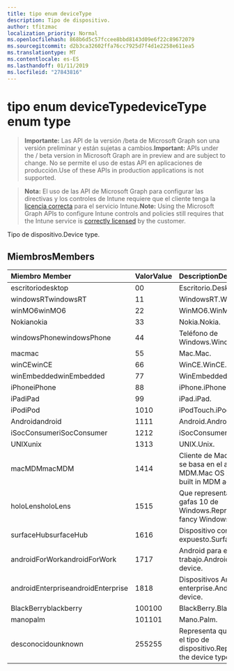 ```yaml
---
title: tipo enum deviceType
description: Tipo de dispositivo.
author: tfitzmac
localization_priority: Normal
ms.openlocfilehash: 868b6d5c57fccee8bbd8143d09e6f22c89672079
ms.sourcegitcommit: d2b3ca32602ffa76cc7925d7f4d1e2258e611ea5
ms.translationtype: MT
ms.contentlocale: es-ES
ms.lasthandoff: 01/11/2019
ms.locfileid: "27843816"
---
```

# <a name="devicetype-enum-type"></a><span data-ttu-id="80deb-103">tipo enum deviceType</span><span class="sxs-lookup"><span data-stu-id="80deb-103">deviceType enum type</span></span>

> <span data-ttu-id="80deb-104">**Importante:** Las API de la versión /beta de Microsoft Graph son una versión preliminar y están sujetas a cambios.</span><span class="sxs-lookup"><span data-stu-id="80deb-104">**Important:** APIs under the / beta version in Microsoft Graph are in preview and are subject to change.</span></span> <span data-ttu-id="80deb-105">No se permite el uso de estas API en aplicaciones de producción.</span><span class="sxs-lookup"><span data-stu-id="80deb-105">Use of these APIs in production applications is not supported.</span></span>

> <span data-ttu-id="80deb-106">**Nota:** El uso de las API de Microsoft Graph para configurar las directivas y los controles de Intune requiere que el cliente tenga la [licencia correcta](https://go.microsoft.com/fwlink/?linkid=839381) para el servicio Intune.</span><span class="sxs-lookup"><span data-stu-id="80deb-106">**Note:** Using the Microsoft Graph APIs to configure Intune controls and policies still requires that the Intune service is [correctly licensed](https://go.microsoft.com/fwlink/?linkid=839381) by the customer.</span></span>

<span data-ttu-id="80deb-107">Tipo de dispositivo.</span><span class="sxs-lookup"><span data-stu-id="80deb-107">Device type.</span></span>
## <a name="members"></a><span data-ttu-id="80deb-108">Miembros</span><span class="sxs-lookup"><span data-stu-id="80deb-108">Members</span></span>
|<span data-ttu-id="80deb-109">Miembro	</span><span class="sxs-lookup"><span data-stu-id="80deb-109">Member</span></span>|<span data-ttu-id="80deb-110">Valor</span><span class="sxs-lookup"><span data-stu-id="80deb-110">Value</span></span>|<span data-ttu-id="80deb-111">Description</span><span class="sxs-lookup"><span data-stu-id="80deb-111">Description</span></span>|
|:---|:---|:---|
|<span data-ttu-id="80deb-112">escritorio</span><span class="sxs-lookup"><span data-stu-id="80deb-112">desktop</span></span>|<span data-ttu-id="80deb-113">0</span><span class="sxs-lookup"><span data-stu-id="80deb-113">0</span></span>|<span data-ttu-id="80deb-114">Escritorio.</span><span class="sxs-lookup"><span data-stu-id="80deb-114">Desktop.</span></span>|
|<span data-ttu-id="80deb-115">windowsRT</span><span class="sxs-lookup"><span data-stu-id="80deb-115">windowsRT</span></span>|<span data-ttu-id="80deb-116">1</span><span class="sxs-lookup"><span data-stu-id="80deb-116">1</span></span>|<span data-ttu-id="80deb-117">WindowsRT.</span><span class="sxs-lookup"><span data-stu-id="80deb-117">WindowsRT.</span></span>|
|<span data-ttu-id="80deb-118">winMO6</span><span class="sxs-lookup"><span data-stu-id="80deb-118">winMO6</span></span>|<span data-ttu-id="80deb-119">2</span><span class="sxs-lookup"><span data-stu-id="80deb-119">2</span></span>|<span data-ttu-id="80deb-120">WinMO6.</span><span class="sxs-lookup"><span data-stu-id="80deb-120">WinMO6.</span></span>|
|<span data-ttu-id="80deb-121">Nokia</span><span class="sxs-lookup"><span data-stu-id="80deb-121">nokia</span></span>|<span data-ttu-id="80deb-122">3</span><span class="sxs-lookup"><span data-stu-id="80deb-122">3</span></span>|<span data-ttu-id="80deb-123">Nokia.</span><span class="sxs-lookup"><span data-stu-id="80deb-123">Nokia.</span></span>|
|<span data-ttu-id="80deb-124">windowsPhone</span><span class="sxs-lookup"><span data-stu-id="80deb-124">windowsPhone</span></span>|<span data-ttu-id="80deb-125">4</span><span class="sxs-lookup"><span data-stu-id="80deb-125">4</span></span>|<span data-ttu-id="80deb-126">Teléfono de Windows.</span><span class="sxs-lookup"><span data-stu-id="80deb-126">Windows phone.</span></span>|
|<span data-ttu-id="80deb-127">mac</span><span class="sxs-lookup"><span data-stu-id="80deb-127">mac</span></span>|<span data-ttu-id="80deb-128">5</span><span class="sxs-lookup"><span data-stu-id="80deb-128">5</span></span>|<span data-ttu-id="80deb-129">Mac.</span><span class="sxs-lookup"><span data-stu-id="80deb-129">Mac.</span></span>|
|<span data-ttu-id="80deb-130">winCE</span><span class="sxs-lookup"><span data-stu-id="80deb-130">winCE</span></span>|<span data-ttu-id="80deb-131">6</span><span class="sxs-lookup"><span data-stu-id="80deb-131">6</span></span>|<span data-ttu-id="80deb-132">WinCE.</span><span class="sxs-lookup"><span data-stu-id="80deb-132">WinCE.</span></span>|
|<span data-ttu-id="80deb-133">winEmbedded</span><span class="sxs-lookup"><span data-stu-id="80deb-133">winEmbedded</span></span>|<span data-ttu-id="80deb-134">7</span><span class="sxs-lookup"><span data-stu-id="80deb-134">7</span></span>|<span data-ttu-id="80deb-135">WinEmbedded.</span><span class="sxs-lookup"><span data-stu-id="80deb-135">WinEmbedded.</span></span>|
|<span data-ttu-id="80deb-136">iPhone</span><span class="sxs-lookup"><span data-stu-id="80deb-136">iPhone</span></span>|<span data-ttu-id="80deb-137">8</span><span class="sxs-lookup"><span data-stu-id="80deb-137">8</span></span>|<span data-ttu-id="80deb-138">iPhone.</span><span class="sxs-lookup"><span data-stu-id="80deb-138">iPhone.</span></span>|
|<span data-ttu-id="80deb-139">iPad</span><span class="sxs-lookup"><span data-stu-id="80deb-139">iPad</span></span>|<span data-ttu-id="80deb-140">9</span><span class="sxs-lookup"><span data-stu-id="80deb-140">9</span></span>|<span data-ttu-id="80deb-141">iPad.</span><span class="sxs-lookup"><span data-stu-id="80deb-141">iPad.</span></span>|
|<span data-ttu-id="80deb-142">iPod</span><span class="sxs-lookup"><span data-stu-id="80deb-142">iPod</span></span>|<span data-ttu-id="80deb-143">10</span><span class="sxs-lookup"><span data-stu-id="80deb-143">10</span></span>|<span data-ttu-id="80deb-144">iPodTouch.</span><span class="sxs-lookup"><span data-stu-id="80deb-144">iPodTouch.</span></span>|
|<span data-ttu-id="80deb-145">Android</span><span class="sxs-lookup"><span data-stu-id="80deb-145">android</span></span>|<span data-ttu-id="80deb-146">11</span><span class="sxs-lookup"><span data-stu-id="80deb-146">11</span></span>|<span data-ttu-id="80deb-147">Android.</span><span class="sxs-lookup"><span data-stu-id="80deb-147">Android.</span></span>|
|<span data-ttu-id="80deb-148">iSocConsumer</span><span class="sxs-lookup"><span data-stu-id="80deb-148">iSocConsumer</span></span>|<span data-ttu-id="80deb-149">12</span><span class="sxs-lookup"><span data-stu-id="80deb-149">12</span></span>|<span data-ttu-id="80deb-150">iSocConsumer.</span><span class="sxs-lookup"><span data-stu-id="80deb-150">iSocConsumer.</span></span>|
|<span data-ttu-id="80deb-151">UNIX</span><span class="sxs-lookup"><span data-stu-id="80deb-151">unix</span></span>|<span data-ttu-id="80deb-152">13</span><span class="sxs-lookup"><span data-stu-id="80deb-152">13</span></span>|<span data-ttu-id="80deb-153">UNIX.</span><span class="sxs-lookup"><span data-stu-id="80deb-153">Unix.</span></span>|
|<span data-ttu-id="80deb-154">macMDM</span><span class="sxs-lookup"><span data-stu-id="80deb-154">macMDM</span></span>|<span data-ttu-id="80deb-155">14</span><span class="sxs-lookup"><span data-stu-id="80deb-155">14</span></span>|<span data-ttu-id="80deb-156">Cliente de Mac OS X mediante se basa en el agente MDM.</span><span class="sxs-lookup"><span data-stu-id="80deb-156">Mac OS X client using built in MDM agent.</span></span>|
|<span data-ttu-id="80deb-157">holoLens</span><span class="sxs-lookup"><span data-stu-id="80deb-157">holoLens</span></span>|<span data-ttu-id="80deb-158">15</span><span class="sxs-lookup"><span data-stu-id="80deb-158">15</span></span>|<span data-ttu-id="80deb-159">Que representa el imaginativo gafas 10 de Windows.</span><span class="sxs-lookup"><span data-stu-id="80deb-159">Representing the fancy Windows 10 goggles.</span></span>|
|<span data-ttu-id="80deb-160">surfaceHub</span><span class="sxs-lookup"><span data-stu-id="80deb-160">surfaceHub</span></span>|<span data-ttu-id="80deb-161">16</span><span class="sxs-lookup"><span data-stu-id="80deb-161">16</span></span>|<span data-ttu-id="80deb-162">Dispositivo concentrador expuesto.</span><span class="sxs-lookup"><span data-stu-id="80deb-162">Surface HUB device.</span></span>|
|<span data-ttu-id="80deb-163">androidForWork</span><span class="sxs-lookup"><span data-stu-id="80deb-163">androidForWork</span></span>|<span data-ttu-id="80deb-164">17</span><span class="sxs-lookup"><span data-stu-id="80deb-164">17</span></span>|<span data-ttu-id="80deb-165">Android para el dispositivo del trabajo.</span><span class="sxs-lookup"><span data-stu-id="80deb-165">Android for work device.</span></span>|
|<span data-ttu-id="80deb-166">androidEnterprise</span><span class="sxs-lookup"><span data-stu-id="80deb-166">androidEnterprise</span></span>|<span data-ttu-id="80deb-167">18</span><span class="sxs-lookup"><span data-stu-id="80deb-167">18</span></span>|<span data-ttu-id="80deb-168">Dispositivos Android enterprise.</span><span class="sxs-lookup"><span data-stu-id="80deb-168">Android enterprise device.</span></span>|
|<span data-ttu-id="80deb-169">BlackBerry</span><span class="sxs-lookup"><span data-stu-id="80deb-169">blackberry</span></span>|<span data-ttu-id="80deb-170">100</span><span class="sxs-lookup"><span data-stu-id="80deb-170">100</span></span>|<span data-ttu-id="80deb-171">BlackBerry.</span><span class="sxs-lookup"><span data-stu-id="80deb-171">Blackberry.</span></span>|
|<span data-ttu-id="80deb-172">mano</span><span class="sxs-lookup"><span data-stu-id="80deb-172">palm</span></span>|<span data-ttu-id="80deb-173">101</span><span class="sxs-lookup"><span data-stu-id="80deb-173">101</span></span>|<span data-ttu-id="80deb-174">Mano.</span><span class="sxs-lookup"><span data-stu-id="80deb-174">Palm.</span></span>|
|<span data-ttu-id="80deb-175">desconocido</span><span class="sxs-lookup"><span data-stu-id="80deb-175">unknown</span></span>|<span data-ttu-id="80deb-176">255</span><span class="sxs-lookup"><span data-stu-id="80deb-176">255</span></span>|<span data-ttu-id="80deb-177">Representa que se desconoce el tipo de dispositivo.</span><span class="sxs-lookup"><span data-stu-id="80deb-177">Represents that the device type is unknown.</span></span>|





